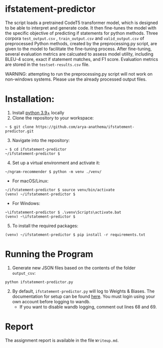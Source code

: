# ifstatement-predictor
The script loads a pretrained CodeT5 transformer model, which is designed to be able to interpret and generate code. It then fine-tunes the model with the specific objective of predicting if statements for python methods. Three corpora `test_output.csv` , `train_output.csv` and `valid_output.csv` of preprocessed Python methods, created by the preprocessing.py script, are given to the model to facilitate the fine-tuning process. After fine-tuning, several evaluation metrics are calcuated to assess model utility, including BLEU-4 score, exact if statement matches, and F1 score. Evaluation metrics are stored in the `testset-results.csv` file.

WARNING: attempting to run the preprocessing.py script will not work on non-windows systems. Please use the already processed output files.

# Installation:
1. Install [python 3.9+](https://www.python.org/downloads/) locally
2. Clone the repository to your workspace:  
```shell
~ $ git clone https://github.com/arya-anathema/ifstatement-predictor.git
```
3. Navigate into the repository:
```shell
~ $ cd ifstatement-predictor
~/ifstatement-predictor $
```
4. Set up a virtual environment and activate it:
```shell
~/ngram-recommender $ python -m venv ./venv/
```
- For macOS/Linux:
```shell 
~/ifstatement-predictor $ source venv/bin/activate
(venv) ~/ifstatement-predictor $ 
```
- For Windows:
```shell
~\ifstatement-predictor $ .\venv\Scripts\activate.bat
(venv) ~\ifstatement-predictor $ 
```

5. To install the required packages: 
```shell
(venv) ~/ifstatement-predictor $ pip install -r requirements.txt
```
# Running the Program
1. Generate new JSON files based on the contents of the folder `output_csv`:
```shell
python ifstatement-predictor.py
```
2. By default, `ifstatement-predictor.py` will log to Weights & Biases. The documentation for setup can be found [here](https://docs.wandb.ai/quickstart/). You must login using your own account before logging to wandb. 
    - If you want to disable wandb logging, comment out lines 68 and 69.

# Report

The assignment report is available in the file `Writeup.md`.
